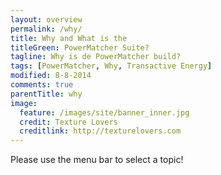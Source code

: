 ```yaml
---
layout: overview
permalink: /why/
title: Why and What is the 
titleGreen: PowerMatcher Suite?
tagline: Why is de PowerMatcher build?
tags: [PowerMatcher, Why, Transactive Energy]
modified: 8-8-2014
comments: true
parentTitle: why
image:
  feature: /images/site/banner_inner.jpg
  credit: Texture Lovers
  creditlink: http://texturelovers.com
---
```


Please use the menu bar to select a topic!
